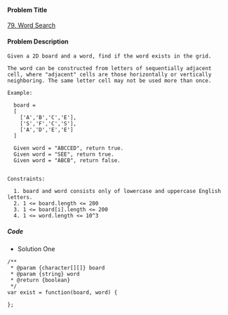 #### Problem Title
[79. Word Search](https://leetcode.com/problems/word-search/)
#### Problem Description
```
Given a 2D board and a word, find if the word exists in the grid.

The word can be constructed from letters of sequentially adjacent cell, where "adjacent" cells are those horizontally or vertically neighboring. The same letter cell may not be used more than once.

Example:

  board =
  [
    ['A','B','C','E'],
    ['S','F','C','S'],
    ['A','D','E','E']
  ]

  Given word = "ABCCED", return true.
  Given word = "SEE", return true.
  Given word = "ABCB", return false.
 

Constraints:

  1. board and word consists only of lowercase and uppercase English letters.
  2. 1 <= board.length <= 200
  3. 1 <= board[i].length <= 200
  4. 1 <= word.length <= 10^3
```

##### Code

- Solution One
```
/**
 * @param {character[][]} board
 * @param {string} word
 * @return {boolean}
 */
var exist = function(board, word) {
    
};
```
